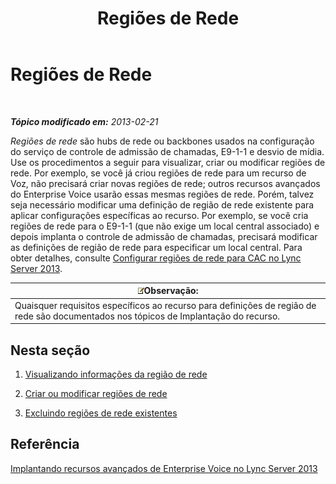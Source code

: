 ﻿---
title: Regiões de Rede
TOCTitle: Regiões de Rede
ms:assetid: 1818e9d2-bbb7-420a-93ea-4c3da3a55ad3
ms:mtpsurl: https://technet.microsoft.com/pt-br/library/JJ687979(v=OCS.15)
ms:contentKeyID: 49886114
ms.date: 05/19/2016
mtps_version: v=OCS.15
ms.translationtype: HT
---

# Regiões de Rede

 

_**Tópico modificado em:** 2013-02-21_

*Regiões de rede* são hubs de rede ou backbones usados na configuração do serviço de controle de admissão de chamadas, E9-1-1 e desvio de mídia. Use os procedimentos a seguir para visualizar, criar ou modificar regiões de rede. Por exemplo, se você já criou regiões de rede para um recurso de Voz, não precisará criar novas regiões de rede; outros recursos avançados do Enterprise Voice usarão essas mesmas regiões de rede. Porém, talvez seja necessário modificar uma definição de região de rede existente para aplicar configurações específicas ao recurso. Por exemplo, se você cria regiões de rede para o E9-1-1 (que não exige um local central associado) e depois implanta o controle de admissão de chamadas, precisará modificar as definições de região de rede para especificar um local central. Para obter detalhes, consulte [Configurar regiões de rede para CAC no Lync Server 2013](lync-server-2013-configure-network-regions-for-cac.md).

<table>
<thead>
<tr class="header">
<th><img src="images/Gg425756.note(OCS.15).gif" title="note" alt="note" />Observação:</th>
</tr>
</thead>
<tbody>
<tr class="odd">
<td>Quaisquer requisitos específicos ao recurso para definições de região de rede são documentados nos tópicos de Implantação do recurso.</td>
</tr>
</tbody>
</table>


## Nesta seção

1.  [Visualizando informações da região de rede](lync-server-2013-viewing-network-region-information.md)

2.  [Criar ou modificar regiões de rede](lync-server-2013-creating-or-modifying-network-regions.md)

3.  [Excluindo regiões de rede existentes](lync-server-2013-deleting-existing-network-regions.md)

## Referência

[Implantando recursos avançados de Enterprise Voice no Lync Server 2013](lync-server-2013-deploying-advanced-enterprise-voice-features.md)

